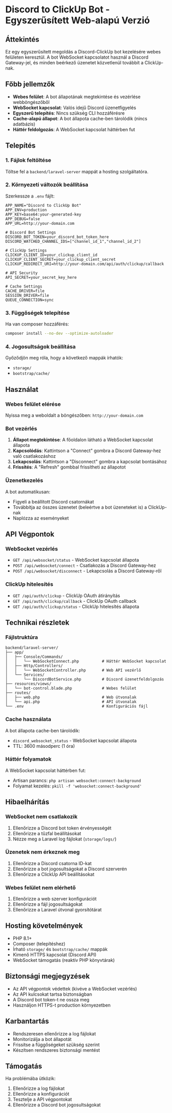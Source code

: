 # Discord to ClickUp Bot - Egyszerűsített Web-alapú Verzió

## Áttekintés

Ez egy egyszerűsített megoldás a Discord-ClickUp bot kezelésére webes felületen keresztül. A bot WebSocket kapcsolatot használ a Discord Gateway-jel, és minden beérkező üzenetet közvetlenül továbbít a ClickUp-nak.

## Főbb jellemzők

- **Webes felület**: A bot állapotának megtekintése és vezérlése webböngészőből
- **WebSocket kapcsolat**: Valós idejű Discord üzenetfigyelés
- **Egyszerű telepítés**: Nincs szükség CLI hozzáférésre
- **Cache-alapú állapot**: A bot állapota cache-ben tárolódik (nincs adatbázis)
- **Háttér feldolgozás**: A WebSocket kapcsolat háttérben fut

## Telepítés

### 1. Fájlok feltöltése

Töltse fel a `backend/laravel-server` mappát a hosting szolgáltatóra.

### 2. Környezeti változók beállítása

Szerkessze a `.env` fájlt:

```env
APP_NAME="Discord to ClickUp Bot"
APP_ENV=production
APP_KEY=base64:your-generated-key
APP_DEBUG=false
APP_URL=http://your-domain.com

# Discord Bot Settings
DISCORD_BOT_TOKEN=your_discord_bot_token_here
DISCORD_WATCHED_CHANNEL_IDS=["channel_id_1","channel_id_2"]

# ClickUp Settings
CLICKUP_CLIENT_ID=your_clickup_client_id
CLICKUP_CLIENT_SECRET=your_clickup_client_secret
CLICKUP_REDIRECT_URI=http://your-domain.com/api/auth/clickup/callback

# API Security
API_SECRET=your_secret_key_here

# Cache Settings
CACHE_DRIVER=file
SESSION_DRIVER=file
QUEUE_CONNECTION=sync
```

### 3. Függőségek telepítése

Ha van composer hozzáférés:

```bash
composer install --no-dev --optimize-autoloader
```

### 4. Jogosultságok beállítása

Győződjön meg róla, hogy a következő mappák írhatók:

- `storage/`
- `bootstrap/cache/`

## Használat

### Webes felület elérése

Nyissa meg a weboldalt a böngészőben: `http://your-domain.com`

### Bot vezérlés

1. **Állapot megtekintése**: A főoldalon látható a WebSocket kapcsolat állapota
2. **Kapcsolódás**: Kattintson a "Connect" gombra a Discord Gateway-hez való csatlakozáshoz
3. **Lekapcsolás**: Kattintson a "Disconnect" gombra a kapcsolat bontásához
4. **Frissítés**: A "Refresh" gombbal frissítheti az állapotot

### Üzenetkezelés

A bot automatikusan:

- Figyeli a beállított Discord csatornákat
- Továbbítja az összes üzenetet (beleértve a bot üzeneteket is) a ClickUp-nak
- Naplózza az eseményeket

## API Végpontok

### WebSocket vezérlés

- `GET /api/websocket/status` - WebSocket kapcsolat állapota
- `POST /api/websocket/connect` - Csatlakozás a Discord Gateway-hez
- `POST /api/websocket/disconnect` - Lekapcsolás a Discord Gateway-ről

### ClickUp hitelesítés

- `GET /api/auth/clickup` - ClickUp OAuth átirányítás
- `GET /api/auth/clickup/callback` - ClickUp OAuth callback
- `GET /api/auth/clickup/status` - ClickUp hitelesítés állapota

## Technikai részletek

### Fájlstruktúra

```
backend/laravel-server/
├── app/
│   ├── Console/Commands/
│   │   └── WebSocketConnect.php          # Háttér WebSocket kapcsolat
│   ├── Http/Controllers/
│   │   └── WebSocketController.php       # Web API vezérlő
│   └── Services/
│       └── DiscordBotService.php         # Discord üzenetfeldolgozás
├── resources/views/
│   └── bot-control.blade.php             # Webes felület
├── routes/
│   ├── web.php                           # Web útvonalak
│   └── api.php                           # API útvonalak
└── .env                                  # Konfigurációs fájl
```

### Cache használata

A bot állapota cache-ben tárolódik:

- `discord_websocket_status` - WebSocket kapcsolat állapota
- TTL: 3600 másodperc (1 óra)

### Háttér folyamatok

A WebSocket kapcsolat háttérben fut:

- Artisan parancs: `php artisan websocket:connect-background`
- Folyamat kezelés: `pkill -f 'websocket:connect-background'`

## Hibaelhárítás

### WebSocket nem csatlakozik

1. Ellenőrizze a Discord bot token érvényességét
2. Ellenőrizze a tűzfal beállításokat
3. Nézze meg a Laravel log fájlokat (`storage/logs/`)

### Üzenetek nem érkeznek meg

1. Ellenőrizze a Discord csatorna ID-kat
2. Ellenőrizze a bot jogosultságokat a Discord szerverén
3. Ellenőrizze a ClickUp API beállításokat

### Webes felület nem elérhető

1. Ellenőrizze a web szerver konfigurációt
2. Ellenőrizze a fájl jogosultságokat
3. Ellenőrizze a Laravel útvonal gyorsítótárat

## Hosting követelmények

- PHP 8.1+
- Composer (telepítéshez)
- Írható `storage/` és `bootstrap/cache/` mappák
- Kimenő HTTPS kapcsolat (Discord API)
- WebSocket támogatás (reaktív PHP könyvtárak)

## Biztonsági megjegyzések

- Az API végpontok védettek (kivéve a WebSocket vezérlés)
- Az API kulcsokat tartsa biztonságban
- A Discord bot token-t ne ossza meg
- Használjon HTTPS-t production környezetben

## Karbantartás

- Rendszeresen ellenőrizze a log fájlokat
- Monitorizálja a bot állapotát
- Frissítse a függőségeket szükség szerint
- Készítsen rendszeres biztonsági mentést

## Támogatás

Ha problémába ütközik:

1. Ellenőrizze a log fájlokat
2. Ellenőrizze a konfigurációt
3. Tesztelje a API végpontokat
4. Ellenőrizze a Discord bot jogosultságokat
